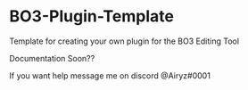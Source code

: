 # BO3-Plugin-Template

Template for creating your own plugin for the BO3 Editing Tool

Documentation Soon??

If you want help message me on discord @Airyz#0001
